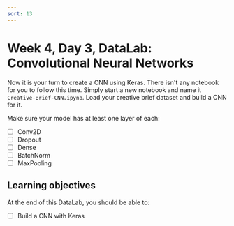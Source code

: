 ```yaml
---
sort: 13
---
```


# Week 4, Day 3, DataLab: Convolutional Neural Networks

Now it is your turn to create a CNN using Keras. There isn't any notebook for you to follow this time. Simply start a new notebook and name it `Creative-Brief-CNN.ipynb`. Load your creative brief dataset and build a CNN for it.

Make sure your model has at least one layer of each:
- [ ] Conv2D
- [ ] Dropout
- [ ] Dense
- [ ] BatchNorm
- [ ] MaxPooling

## Learning objectives

At the end of this DataLab, you should be able to:

- [ ] Build a CNN with Keras

